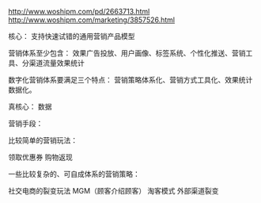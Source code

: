 http://www.woshipm.com/pd/2663713.html
http://www.woshipm.com/marketing/3857526.html

核心：
支持快速试错的通用营销产品模型

营销体系至少包含：
效果广告投放、用户画像、标签系统、个性化推送、营销工具、分渠道流量效果统计

数字化营销体系要满足三个特点：
营销策略体系化、营销方式工具化、效果统计数据化。

真核心：
数据

营销手段：

比较简单的营销玩法：

领取优惠券
购物返现

一些比较复杂的、可自成体系的营销策略：

社交电商的裂变玩法
MGM（顾客介绍顾客）
淘客模式
外部渠道裂变

